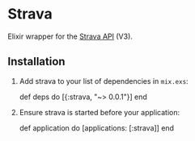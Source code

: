 # Strava

Elixir wrapper for the [Strava API](https://strava.github.io/api/) (V3).

## Installation

  1. Add strava to your list of dependencies in `mix.exs`:

        def deps do
          [{:strava, "~> 0.0.1"}]
        end

  2. Ensure strava is started before your application:

        def application do
          [applications: [:strava]]
        end

